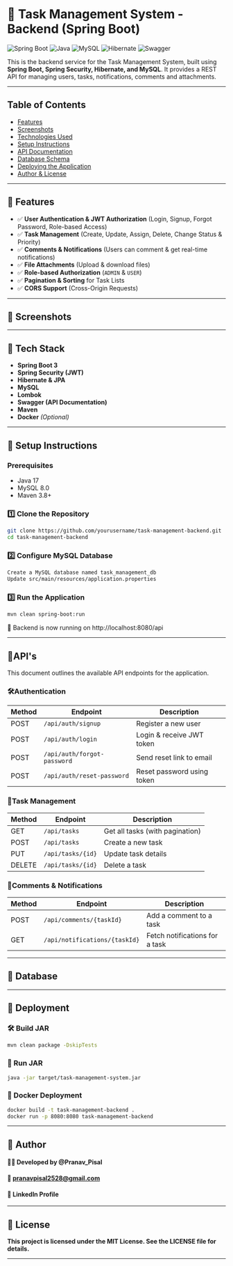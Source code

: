 # 🚀 Task Management System - Backend (Spring Boot)

![Spring Boot](https://img.shields.io/badge/Spring%20Boot-3.1.5-green)
![Java](https://img.shields.io/badge/Java-17-blue)
![MySQL](https://img.shields.io/badge/MySQL-8.0-orange)
![Hibernate](https://img.shields.io/badge/Hibernate-6.6.5-lightgrey)
![Swagger](https://img.shields.io/badge/Swagger-3.0-brightgreen)

This is the backend service for the Task Management System, built using **Spring Boot, Spring Security, Hibernate, and MySQL**. It provides a REST API for managing users, tasks, notifications, comments and attachments.

---
## Table of Contents

- [Features](#-features)
- [Screenshots](#-screenshots)
- [Technologies Used](#-tech-stack)
- [Setup Instructions](#-setup-instructions)
- [API Documentation](#apis)
- [Database Schema](#-database)
- [Deploying the Application](#-deployment)
- [Author & License](#-license)
---

## **📌 Features**
- ✅ **User Authentication & JWT Authorization** (Login, Signup, Forgot Password, Role-based Access)
- ✅ **Task Management** (Create, Update, Assign, Delete, Change Status & Priority)
- ✅ **Comments & Notifications** (Users can comment & get real-time notifications)
- ✅ **File Attachments** (Upload & download files)
- ✅ **Role-based Authorization** (`ADMIN` & `USER`)
- ✅ **Pagination & Sorting** for Task Lists
- ✅ **CORS Support** (Cross-Origin Requests)

---

## **📌 Screenshots**

---

## **📌 Tech Stack**
- **Spring Boot 3**
- **Spring Security (JWT)**
- **Hibernate & JPA**
- **MySQL**
- **Lombok**
- **Swagger (API Documentation)**
- **Maven**
- **Docker** *(Optional)*

---

## **📌 Setup Instructions**

### Prerequisites
- Java 17
- MySQL 8.0
- Maven 3.8+

### **1️⃣ Clone the Repository**
```bash
git clone https://github.com/yourusername/task-management-backend.git
cd task-management-backend
```

### **2️⃣ Configure MySQL Database**
```bash
Create a MySQL database named task_management_db
Update src/main/resources/application.properties
```

### **3️⃣ Run the Application**
```bash
mvn clean spring-boot:run
```
📌 Backend is now running on http://localhost:8080/api

--- 

## **📌API's**

This document outlines the available API endpoints for the application.

### **🛠Authentication**

| Method | Endpoint                    | Description                |
|--------|-----------------------------|----------------------------|
| POST   | `/api/auth/signup`          | Register a new user        |
| POST   | `/api/auth/login`           | Login & receive JWT token  |
| POST   | `/api/auth/forgot-password` | Send reset link to email   |
| POST   | `/api/auth/reset-password`  | Reset password using token |

### **📃Task Management**

| Method | Endpoint          | Description                     |
|--------|-------------------|---------------------------------|
| GET    | `/api/tasks`      | Get all tasks (with pagination) |
| POST   | `/api/tasks`      | Create a new task               |
| PUT    | `/api/tasks/{id}` | Update task details             |
| DELETE | `/api/tasks/{id}` | Delete a task                   |

### **🔔Comments & Notifications**

| Method | Endpoint                      | Description                    |
|--------|-------------------------------|--------------------------------|
| POST   | `/api/comments/{taskId}`      | Add a comment to a task        |
| GET    | `/api/notifications/{taskId}` | Fetch notifications for a task |


--- 


## **📌 Database**

--- 


## **📌 Deployment**

### **🛠 Build JAR**
```bash
mvn clean package -DskipTests
```

### **🚀 Run JAR**
```bash
java -jar target/task-management-system.jar
```
### **🐳 Docker Deployment**
```bash
docker build -t task-management-backend .
docker run -p 8080:8080 task-management-backend
```
--- 

## **📌 Author**
#### 👨‍💻 Developed by @Pranav_Pisal
#### 📧 pranavpisal2528@gmail.com
#### 🔗 LinkedIn Profile

--- 

## **📌 License**
**This project is licensed under the MIT License. See the LICENSE file for details.**

--- 

